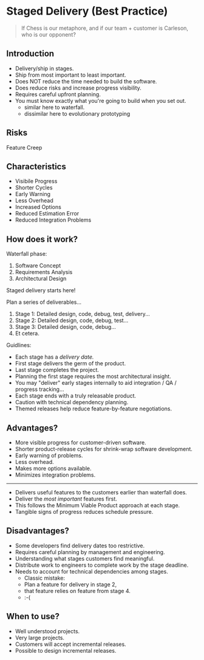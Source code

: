 # Staged Delivery (Best Practice)

> If Chess is our metaphore, 
> and if our team + customer is Carleson,
> who is our opponent?

## Introduction

- Delivery/ship in stages.
- Ship from most important to least important.
- Does NOT reduce the time needed to build the software.
- Does reduce risks and increase progress visibility.
- Requires careful upfront planning.
- You must know exactly what you're going to build when you set out.
   - similar here to waterfall.
   - dissimilar here to evolutionary prototyping

## Risks

Feature Creep

## Characteristics

* Visibile Progress
* Shorter Cycles
* Early Warning
* Less Overhead
* Increased Options
* Reduced Estimation Error
* Reduced Integration Problems

## How does it work?

Waterfall phase:

1. Software Concept
1. Requirements Analysis
1. Architectural Design

Staged delivery starts here!

Plan a series of deliverables...

1. Stage 1: Detailed design, code, debug, test, delivery...
2. Stage 2: Detailed design, code, debug, test...
3. Stage 3: Detailed design, code, debug...
4. Et cetera.

Guidlines:

- Each stage has a _delivery date._
- First stage delivers the germ of the product. 
- Last stage completes the project.
- Planning the first stage requires the most architectural insight.
- You may "deliver" early stages internally to aid integration / QA / progress tracking...
- Each stage ends with a truly releasable product.
- Caution with technical dependency planning.
- Themed releases help reduce feature-by-feature negotiations.

## Advantages?

- More visible progress for customer-driven software.
- Shorter product-release cycles for shrink-wrap software development.
- Early warning of problems.
- Less overhead.
- Makes more options available.
- Minimizes integration problems.

---

- Delivers useful features to the customers earlier than waterfall does.
- Deliver the _most important_ features first.
- This follows the Minimum Viable Product approach at each stage.
- Tangible signs of progress reduces schedule pressure.

## Disadvantages?

- Some developers find delivery dates too restrictive.
- Requires careful planning by management and engineering.
- Understanding what stages customers find meaningful.
- Distribute work to engineers to complete work by the stage deadline.
- Needs to account for technical dependencies among stages.
    - Classic mistake:
    - Plan a feature for delivery in stage 2,
    - that feature relies on feature from stage 4.
    - :-(

## When to use?

* Well understood projects.
* Very large projects.
* Customers will accept incremental releases.
* Possible to design incremental releases.
